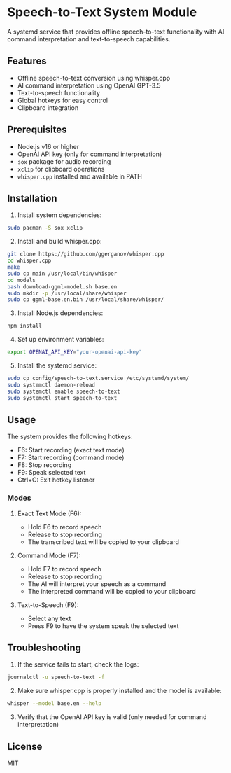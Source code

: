 # Speech-to-Text System Module

A systemd service that provides offline speech-to-text functionality with AI command interpretation and text-to-speech capabilities.

## Features

- Offline speech-to-text conversion using whisper.cpp
- AI command interpretation using OpenAI GPT-3.5
- Text-to-speech functionality
- Global hotkeys for easy control
- Clipboard integration

## Prerequisites

- Node.js v16 or higher
- OpenAI API key (only for command interpretation)
- `sox` package for audio recording
- `xclip` for clipboard operations
- `whisper.cpp` installed and available in PATH

## Installation

1. Install system dependencies:
```bash
sudo pacman -S sox xclip
```

2. Install and build whisper.cpp:
```bash
git clone https://github.com/ggerganov/whisper.cpp
cd whisper.cpp
make
sudo cp main /usr/local/bin/whisper
cd models
bash download-ggml-model.sh base.en
sudo mkdir -p /usr/local/share/whisper
sudo cp ggml-base.en.bin /usr/local/share/whisper/
```

3. Install Node.js dependencies:
```bash
npm install
```

4. Set up environment variables:
```bash
export OPENAI_API_KEY="your-openai-api-key"
```

5. Install the systemd service:
```bash
sudo cp config/speech-to-text.service /etc/systemd/system/
sudo systemctl daemon-reload
sudo systemctl enable speech-to-text
sudo systemctl start speech-to-text
```

## Usage

The system provides the following hotkeys:

- F6: Start recording (exact text mode)
- F7: Start recording (command mode)
- F8: Stop recording
- F9: Speak selected text
- Ctrl+C: Exit hotkey listener

### Modes

1. Exact Text Mode (F6):
   - Hold F6 to record speech
   - Release to stop recording
   - The transcribed text will be copied to your clipboard

2. Command Mode (F7):
   - Hold F7 to record speech
   - Release to stop recording
   - The AI will interpret your speech as a command
   - The interpreted command will be copied to your clipboard

3. Text-to-Speech (F9):
   - Select any text
   - Press F9 to have the system speak the selected text

## Troubleshooting

1. If the service fails to start, check the logs:
```bash
journalctl -u speech-to-text -f
```

2. Make sure whisper.cpp is properly installed and the model is available:
```bash
whisper --model base.en --help
```

3. Verify that the OpenAI API key is valid (only needed for command interpretation)

## License

MIT
